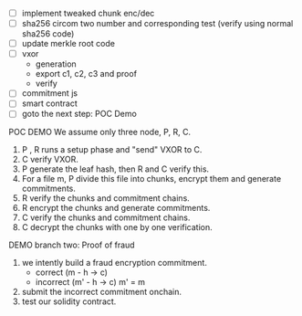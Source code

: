 - [ ] implement tweaked chunk enc/dec 
- [ ] sha256 circom two number and corresponding test (verify using normal sha256 code)
- [ ] update merkle root code 
- [ ] vxor 
    - generation 
    - export c1, c2, c3 and proof 
    - verify 
- [ ] commitment js 
- [ ] smart contract 
- [ ] goto the next step: POC Demo 

POC DEMO 
We assume only three node, P, R, C. 
1. P , R runs a setup phase and "send" VXOR to C. 
2. C verify VXOR. 
3. P generate the leaf hash, then R and C verify this. 
4. For a file m, P divide this file into chunks, encrypt them and generate commitments. 
5. R verify the chunks and commitment chains. 
6. R encrypt the chunks and generate commitments. 
7. C verify the chunks and commitment chains.
8. C decrypt the chunks with one by one verification. 

DEMO branch two: Proof of fraud
1. we intently build a fraud encryption commitment. 
    - correct (m - h -> c)
    - incorrect (m' - h -> c) m' = m 
2. submit the incorrect commitment onchain. 
3. test our solidity contract. 
